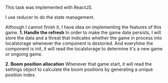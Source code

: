 This task was implemented with ReactJS.

I use reducer to do the state management.

Although I cannot finish it, I have idea on implementing the features of this game.
**1. Handle the refresh**
In order to make the game date persists, I will store the data and a threat that indicates whether the game in process into localstorage whenever the component is destoried. And everytime the component is init, it will read the localstorage to determine it's a new game or ongoing game.

**2. Boom position allocation**
Whenever that game start, it will read the settings object to calculate the boom positions by generating a unique position index.
